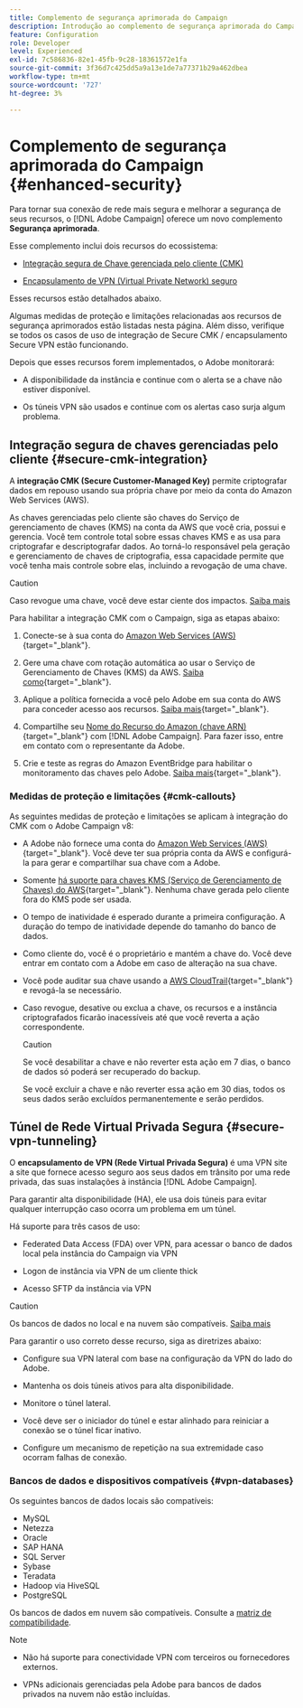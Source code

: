 ```yaml
---
title: Complemento de segurança aprimorada do Campaign
description: Introdução ao complemento de segurança aprimorada do Campaign
feature: Configuration
role: Developer
level: Experienced
exl-id: 7c586836-82e1-45fb-9c28-18361572e1fa
source-git-commit: 3f36d7c425dd5a9a13e1de7a77371b29a462dbea
workflow-type: tm+mt
source-wordcount: '727'
ht-degree: 3%

---
```



# Complemento de segurança aprimorada do Campaign {#enhanced-security}

Para tornar sua conexão de rede mais segura e melhorar a segurança de seus recursos, o [!DNL Adobe Campaign] oferece um novo complemento **Segurança aprimorada**.

Esse complemento inclui dois recursos do ecossistema:

* [Integração segura de Chave gerenciada pelo cliente (CMK)](#secure-cmk-integration)

* [Encapsulamento de VPN (Virtual Private Network) seguro](#secure-vpn-tunneling)

Esses recursos estão detalhados abaixo.

Algumas medidas de proteção e limitações relacionadas aos recursos de segurança aprimorados estão listadas nesta página. Além disso, verifique se todos os casos de uso de integração de Secure CMK / encapsulamento Secure VPN estão funcionando.

Depois que esses recursos forem implementados, o Adobe monitorará:

* A disponibilidade da instância e continue com o alerta se a chave não estiver disponível.

* Os túneis VPN são usados e continue com os alertas caso surja algum problema.

## Integração segura de chaves gerenciadas pelo cliente {#secure-cmk-integration}

A **integração CMK (Secure Customer-Managed Key)** permite criptografar dados em repouso usando sua própria chave por meio da conta do Amazon Web Services (AWS).

As chaves gerenciadas pelo cliente são chaves do Serviço de gerenciamento de chaves (KMS) na conta da AWS que você cria, possui e gerencia. Você tem controle total sobre essas chaves KMS e as usa para criptografar e descriptografar dados. Ao torná-lo responsável pela geração e gerenciamento de chaves de criptografia, essa capacidade permite que você tenha mais controle sobre elas, incluindo a revogação de uma chave.

>[!CAUTION]
>
>Caso revogue uma chave, você deve estar ciente dos impactos. [Saiba mais](#cmk-callouts)

Para habilitar a integração CMK com o Campaign, siga as etapas abaixo:

1. Conecte-se à sua conta do [Amazon Web Services (AWS)](https://aws.amazon.com/){target="_blank"}.

1. Gere uma chave com rotação automática ao usar o Serviço de Gerenciamento de Chaves (KMS) da AWS. [Saiba como](https://docs.aws.amazon.com/kms/latest/developerguide/create-keys.html){target="_blank"}.

1. Aplique a política fornecida a você pelo Adobe em sua conta do AWS para conceder acesso aos recursos. [Saiba mais](https://docs.aws.amazon.com/kms/latest/developerguide/key-policy-services.html){target="_blank"}. <!--link TBC-->

1. Compartilhe seu [Nome do Recurso do Amazon (chave ARN)](https://docs.aws.amazon.com/kms/latest/developerguide/find-cmk-id-arn.html){target="_blank"} com [!DNL Adobe Campaign]. Para fazer isso, entre em contato com o representante da Adobe. <!--or Adobe transition manager?-->

1. Crie e teste as regras do Amazon EventBridge para habilitar o monitoramento das chaves pelo Adobe.&#x200B; [Saiba mais](https://docs.aws.amazon.com/eventbridge/latest/userguide/eb-rules.html){target="_blank"}.


### Medidas de proteção e limitações {#cmk-callouts}

As seguintes medidas de proteção e limitações se aplicam à integração do CMK com o Adobe Campaign v8:

* A Adobe não fornece uma conta do [Amazon Web Services (AWS)](https://aws.amazon.com/){target="_blank"}. Você deve ter sua própria conta da AWS e configurá-la para gerar e compartilhar sua chave com a Adobe.

* Somente [há suporte para chaves KMS (Serviço de Gerenciamento de Chaves) do AWS](https://docs.aws.amazon.com/kms/latest/developerguide/overview.html){target="_blank"}. Nenhuma chave gerada pelo cliente fora do KMS pode ser usada.&#x200B;

* O tempo de inatividade é esperado durante a primeira configuração. &#x200B;A duração do tempo de inatividade depende do tamanho do banco de dados.

* Como cliente do, você é o proprietário e mantém a chave do. Você deve entrar em contato com a Adobe em caso de alteração na sua chave.&#x200B;

* Você pode auditar sua chave usando a [AWS CloudTrail](https://docs.aws.amazon.com/awscloudtrail/latest/userguide/cloudtrail-user-guide.html){target="_blank"} e revogá-la se necessário.&#x200B;

* Caso revogue, desative ou exclua a chave, os recursos e a instância criptografados ficarão inacessíveis até que você reverta a ação correspondente.

  >[!CAUTION]
  >
  >Se você desabilitar a chave e não reverter esta ação em 7 dias, o banco de dados só poderá ser recuperado do backup.
  >
  >Se você excluir a chave e não reverter essa ação em 30 dias, todos os seus dados serão excluídos permanentemente e serão perdidos.&#x200B;

## Túnel de Rede Virtual Privada Segura {#secure-vpn-tunneling}

O **encapsulamento de VPN (Rede Virtual Privada Segura)** é uma VPN site a site que fornece acesso seguro aos seus dados em trânsito por uma rede privada, das suas instalações à instância [!DNL Adobe Campaign].

<!--As it connects two networks together, it is a site-to-site VPN.-->

Para garantir alta disponibilidade (HA), ele usa dois túneis para evitar qualquer interrupção caso ocorra um problema em um túnel.

Há suporte para três casos de uso:

* Federated Data Access (FDA) over VPN, para acessar o banco de dados local pela instância do Campaign via VPN

* Logon de instância via VPN de um cliente thick

* Acesso SFTP da instância via VPN

>[!CAUTION]
>
>Os bancos de dados no local e na nuvem são compatíveis. [Saiba mais](#vpn-databases)

Para garantir o uso correto desse recurso, siga as diretrizes abaixo:

* Configure sua VPN lateral com base na configuração da VPN do lado do Adobe.

* Mantenha os dois túneis ativos para alta disponibilidade.

* Monitore o túnel lateral.

* Você deve ser o iniciador do túnel e estar alinhado para reiniciar a conexão se o túnel ficar inativo.

* Configure um mecanismo de repetição na sua extremidade caso ocorram falhas de conexão.

### Bancos de dados e dispositivos compatíveis {#vpn-databases}

Os seguintes bancos de dados locais são compatíveis:

* MySQL
* Netezza
* Oracle
* SAP HANA
* SQL Server
* Sybase
* Teradata
* Hadoop via HiveSQL
* PostgreSQL

Os bancos de dados em nuvem são compatíveis. Consulte a [matriz de compatibilidade](../start/compatibility-matrix.md#FederatedDataAccessFDA).

>[!NOTE]
>
>* Não há suporte para conectividade VPN com terceiros ou fornecedores externos.
>
>* VPNs adicionais gerenciadas pela Adobe para bancos de dados privados na nuvem não estão incluídas.
